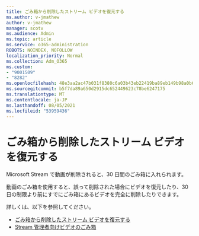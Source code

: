 ```yaml
---
title: ごみ箱から削除したストリーム ビデオを復元する
ms.author: v-jmathew
author: v-jmathew
manager: scotv
ms.audience: Admin
ms.topic: article
ms.service: o365-administration
ROBOTS: NOINDEX, NOFOLLOW
localization_priority: Normal
ms.collection: Adm_O365
ms.custom:
- "9001509"
- "8282"
ms.openlocfilehash: 48e3aa2ac47b031f8380c6a03b43eb22419ba89eb149b98a0b63b71f3713ca0c
ms.sourcegitcommit: b5f7da89a650d2915dc652449623c78be6247175
ms.translationtype: MT
ms.contentlocale: ja-JP
ms.lasthandoff: 08/05/2021
ms.locfileid: "53959436"
---
```

# <a name="recover-your-deleted-stream-videos-from-the-recycle-bin"></a>ごみ箱から削除したストリーム ビデオを復元する

Microsoft Stream で動画が削除されると、30 日間のごみ箱に入れられます。

動画のごみ箱を使用すると、誤って削除された場合にビデオを復元したり、30 日の制限より前にすでにごみ箱にあるビデオを完全に削除したりできます。

詳しくは、以下を参照してください。

- [ごみ箱から削除したストリーム ビデオを復元する](https://docs.microsoft.com/stream/portal-my-recycle-bin)
- [Stream 管理者向けビデオのごみ箱](https://docs.microsoft.com/stream/admin-recycle-bin)
